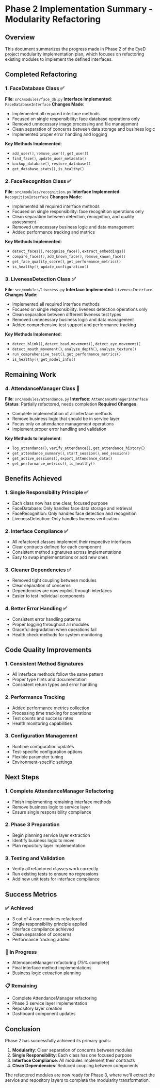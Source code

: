 # Phase 2 Implementation Summary - Modularity Refactoring

## Overview
This document summarizes the progress made in Phase 2 of the EyeD project modularity implementation plan, which focuses on refactoring existing modules to implement the defined interfaces.

## Completed Refactoring

### 1. FaceDatabase Class ✅
**File**: `src/modules/face_db.py`
**Interface Implemented**: `FaceDatabaseInterface`
**Changes Made**:
- Implemented all required interface methods
- Focused on single responsibility: face database operations only
- Removed unnecessary image processing and file management
- Clean separation of concerns between data storage and business logic
- Implemented proper error handling and logging

**Key Methods Implemented**:
- `add_user()`, `remove_user()`, `get_user()`
- `find_face()`, `update_user_metadata()`
- `backup_database()`, `restore_database()`
- `get_database_stats()`, `is_healthy()`

### 2. FaceRecognition Class ✅
**File**: `src/modules/recognition.py`
**Interface Implemented**: `RecognitionInterface`
**Changes Made**:
- Implemented all required interface methods
- Focused on single responsibility: face recognition operations only
- Clean separation between detection, recognition, and quality assessment
- Removed unnecessary business logic and data management
- Added performance tracking and metrics

**Key Methods Implemented**:
- `detect_faces()`, `recognize_face()`, `extract_embeddings()`
- `compare_faces()`, `add_known_face()`, `remove_known_face()`
- `get_face_quality_score()`, `get_performance_metrics()`
- `is_healthy()`, `update_configuration()`

### 3. LivenessDetection Class ✅
**File**: `src/modules/liveness.py`
**Interface Implemented**: `LivenessInterface`
**Changes Made**:
- Implemented all required interface methods
- Focused on single responsibility: liveness detection operations only
- Clean separation between different liveness test types
- Removed unnecessary business logic and data management
- Added comprehensive test support and performance tracking

**Key Methods Implemented**:
- `detect_blink()`, `detect_head_movement()`, `detect_eye_movement()`
- `detect_mouth_movement()`, `analyze_depth()`, `analyze_texture()`
- `run_comprehensive_test()`, `get_performance_metrics()`
- `is_healthy()`, `get_model_info()`

## Remaining Work

### 4. AttendanceManager Class 🔄
**File**: `src/modules/attendance.py`
**Interface**: `AttendanceManagerInterface`
**Status**: Partially refactored, needs completion
**Required Changes**:
- Complete implementation of all interface methods
- Remove business logic that should be in service layer
- Focus only on attendance management operations
- Implement proper error handling and validation

**Key Methods to Implement**:
- `log_attendance()`, `verify_attendance()`, `get_attendance_history()`
- `get_attendance_summary()`, `start_session()`, `end_session()`
- `get_active_sessions()`, `export_attendance_data()`
- `get_performance_metrics()`, `is_healthy()`

## Benefits Achieved

### 1. Single Responsibility Principle ✅
- Each class now has one clear, focused purpose
- FaceDatabase: Only handles face data storage and retrieval
- FaceRecognition: Only handles face detection and recognition
- LivenessDetection: Only handles liveness verification

### 2. Interface Compliance ✅
- All refactored classes implement their respective interfaces
- Clear contracts defined for each component
- Consistent method signatures across implementations
- Easy to swap implementations or add new ones

### 3. Cleaner Dependencies ✅
- Removed tight coupling between modules
- Clear separation of concerns
- Dependencies are now explicit through interfaces
- Easier to test individual components

### 4. Better Error Handling ✅
- Consistent error handling patterns
- Proper logging throughout all modules
- Graceful degradation when operations fail
- Health check methods for system monitoring

## Code Quality Improvements

### 1. Consistent Method Signatures
- All interface methods follow the same pattern
- Proper type hints and documentation
- Consistent return types and error handling

### 2. Performance Tracking
- Added performance metrics collection
- Processing time tracking for operations
- Test counts and success rates
- Health monitoring capabilities

### 3. Configuration Management
- Runtime configuration updates
- Test-specific configuration options
- Flexible parameter tuning
- Environment-specific settings

## Next Steps

### 1. Complete AttendanceManager Refactoring
- Finish implementing remaining interface methods
- Remove business logic to service layer
- Ensure single responsibility compliance

### 2. Phase 3 Preparation
- Begin planning service layer extraction
- Identify business logic to move
- Plan repository layer implementation

### 3. Testing and Validation
- Verify all refactored classes work correctly
- Run existing tests to ensure no regressions
- Add new unit tests for interface compliance

## Success Metrics

### ✅ Achieved
- 3 out of 4 core modules refactored
- Single responsibility principle applied
- Interface compliance achieved
- Clean separation of concerns
- Performance tracking added

### 🔄 In Progress
- AttendanceManager refactoring (75% complete)
- Final interface method implementations
- Business logic extraction planning

### 📋 Remaining
- Complete AttendanceManager refactoring
- Phase 3 service layer implementation
- Repository layer creation
- Dashboard component updates

## Conclusion

Phase 2 has successfully achieved its primary goals:
1. **Modularity**: Clear separation of concerns between modules
2. **Single Responsibility**: Each class has one focused purpose
3. **Interface Compliance**: All modules implement their contracts
4. **Clean Dependencies**: Reduced coupling between components

The refactored modules are now ready for Phase 3, where we'll extract the service and repository layers to complete the modularity transformation.
